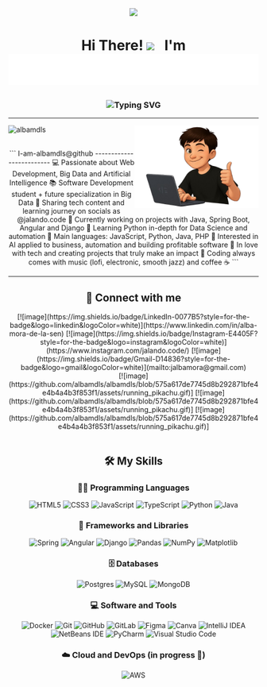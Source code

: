 <!--horizontal divider(gradiant)-->
<div align="center">

<img src="https://user-images.githubusercontent.com/73097560/115834477-dbab4500-a447-11eb-908a-139a6edaec5c.gif">

<h1 align="center">Hi There! <img width="37" src="https://raw.githubusercontent.com/KenanGain/KenanGain/refs/heads/main/icons/wave.gif"/>&nbsp;&nbsp;&nbsp;I'm <img src="./assets/name.svg"  alt="Alba Mora de la Sen"/></h1>

<h3 align="center">
<img src="https://readme-typing-svg.herokuapp.com?font=Righteous&color=9400D3&size=29&height=70&center=true&vCenter=true&width=1000&lines=Full+Stack+Web+Developer;Data+and+Process+Analysis+Student;Big+Data+Enthusiast;Future+Cloud+Engineer" alt="Typing SVG" />
</h3>
<hr>
<img align="right" alt="Coding" width="250" src="./assets/me.png"/>
<p align="left"> <img src="https://komarev.com/ghpvc/?username=albamdls&label=Profile%20views&color=0e75b6&style=for-the-badge&abbreviated=true" alt="albamdls" /> </p>
<br>
```
I-am-albamdls@github
-------------------------
💻 Passionate about Web Development, Big Data and Artificial Intelligence  
📚 Software Development student + future specialization in Big Data  
📝 Sharing tech content and learning journey on socials as @jalando.code  
🔭 Currently working on projects with Java, Spring Boot, Angular and Django  
🌱 Learning Python in-depth for Data Science and automation  
🌟 Main languages: JavaScript, Python, Java, PHP  
🚩 Interested in AI applied to business, automation and building profitable software  
💖 In love with tech and creating projects that truly make an impact  
🎵 Coding always comes with music (lofi, electronic, smooth jazz) and coffee ☕
```
<hr>

## 🤝 Connect with me

<div align="center">
[![image](https://img.shields.io/badge/LinkedIn-0077B5?style=for-the-badge&logo=linkedin&logoColor=white)](https://www.linkedin.com/in/alba-mora-de-la-sen)
[![image](https://img.shields.io/badge/Instagram-E4405F?style=for-the-badge&logo=instagram&logoColor=white)](https://www.instagram.com/jalando.code/)
[![image](https://img.shields.io/badge/Gmail-D14836?style=for-the-badge&logo=gmail&logoColor=white)](mailto:jalbamora@gmail.com)
</div>
<div align="center">
[![image](https://github.com/albamdls/albamdls/blob/575a617de7745d8b292871bfe4e4b4a4b3f853f1/assets/running_pikachu.gif)]
[![image](https://github.com/albamdls/albamdls/blob/575a617de7745d8b292871bfe4e4b4a4b3f853f1/assets/running_pikachu.gif)]
[![image](https://github.com/albamdls/albamdls/blob/575a617de7745d8b292871bfe4e4b4a4b3f853f1/assets/running_pikachu.gif)]
</div>

<br>

## 🛠️ My Skills

### 👨‍💻 Programming Languages
![HTML5](https://img.shields.io/badge/html5-%23E34F26.svg?style=for-the-badge&logo=html5&logoColor=white)
![CSS3](https://img.shields.io/badge/css3-%231572B6.svg?style=for-the-badge&logo=css3&logoColor=white)
![JavaScript](https://img.shields.io/badge/javascript-%23323330.svg?style=for-the-badge&logo=javascript&logoColor=%23F7DF1E)
![TypeScript](https://img.shields.io/badge/typescript-%23007ACC.svg?style=for-the-badge&logo=typescript&logoColor=white)
![Python](https://img.shields.io/badge/python-3670A0?style=for-the-badge&logo=python&logoColor=ffdd54)
![Java](https://img.shields.io/badge/java-%23ED8B00.svg?style=for-the-badge&logo=openjdk&logoColor=white)

### 🧰 Frameworks and Libraries

![Spring](https://img.shields.io/badge/spring-%236DB33F.svg?style=for-the-badge&logo=spring&logoColor=white)
![Angular](https://img.shields.io/badge/angular-%23DD0031.svg?style=for-the-badge&logo=angular&logoColor=white)
![Django](https://img.shields.io/badge/django-%23092E20.svg?style=for-the-badge&logo=django&logoColor=white)
![Pandas](https://img.shields.io/badge/pandas-%23150458.svg?style=for-the-badge&logo=pandas&logoColor=white)
![NumPy](https://img.shields.io/badge/numpy-%23013243.svg?style=for-the-badge&logo=numpy&logoColor=white)
![Matplotlib](https://img.shields.io/badge/Matplotlib-%23ffffff.svg?style=for-the-badge&logo=Matplotlib&logoColor=black)

### 🗄️ Databases

![Postgres](https://img.shields.io/badge/postgres-%23316192.svg?style=for-the-badge&logo=postgresql&logoColor=white)
![MySQL](https://img.shields.io/badge/mysql-4479A1.svg?style=for-the-badge&logo=mysql&logoColor=white)
![MongoDB](https://img.shields.io/badge/MongoDB-%234ea94b.svg?style=for-the-badge&logo=mongodb&logoColor=white)

### 💻 Software and Tools

![Docker](https://img.shields.io/badge/docker-%230db7ed.svg?style=for-the-badge&logo=docker&logoColor=white)
![Git](https://img.shields.io/badge/git-%23F05033.svg?style=for-the-badge&logo=git&logoColor=white)
![GitHub](https://img.shields.io/badge/github-%23121011.svg?style=for-the-badge&logo=github&logoColor=white)
![GitLab](https://img.shields.io/badge/gitlab-%23181717.svg?style=for-the-badge&logo=gitlab&logoColor=white)
![Figma](https://img.shields.io/badge/figma-%23F24E1E.svg?style=for-the-badge&logo=figma&logoColor=white)
![Canva](https://img.shields.io/badge/Canva-%2300C4CC.svg?style=for-the-badge&logo=Canva&logoColor=white)
![IntelliJ IDEA](https://img.shields.io/badge/IntelliJIDEA-000000.svg?style=for-the-badge&logo=intellij-idea&logoColor=white)
![NetBeans IDE](https://img.shields.io/badge/NetBeansIDE-1B6AC6.svg?style=for-the-badge&logo=apache-netbeans-ide&logoColor=white)
![PyCharm](https://img.shields.io/badge/pycharm-143?style=for-the-badge&logo=pycharm&logoColor=black&color=black&labelColor=green)
![Visual Studio Code](https://img.shields.io/badge/Visual%20Studio%20Code-0078d7.svg?style=for-the-badge&logo=visual-studio-code&logoColor=white)

### ☁️ Cloud and DevOps (in progress 🚀)
![AWS](https://img.shields.io/badge/AWS-%23FF9900.svg?style=for-the-badge&logo=amazon-aws&logoColor=white)

<br>
